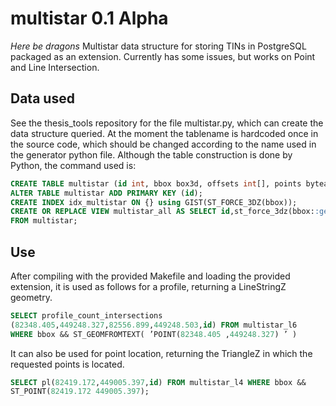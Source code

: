 # multistar 0.1 Alpha
*Here be dragons*
Multistar data structure for storing TINs in PostgreSQL packaged as an extension. Currently has some issues, but works on Point and Line Intersection.

## Data used
See the thesis_tools repository for the file multistar.py, which can create the data structure queried. At the moment the tablename is hardcoded once in the source code, which should be changed according to the name used in the generator python file. Although the table construction is done by Python, the command used is:

```SQL
CREATE TABLE multistar (id int, bbox box3d, offsets int[], points bytea, stars bytea);
ALTER TABLE multistar ADD PRIMARY KEY (id);
CREATE INDEX idx_multistar ON {} using GIST(ST_FORCE_3DZ(bbox));
CREATE OR REPLACE VIEW multistar_all AS SELECT id,st_force_3dz(bbox::geometry) AS st_force_3dz
FROM multistar;
```


## Use
After compiling with the provided Makefile and loading the provided extension, it is used as follows for a profile, returning a LineStringZ geometry.

```SQL
SELECT profile_count_intersections
(82348.405,449248.327,82556.899,449248.503,id) FROM multistar_l6
WHERE bbox && ST_GEOMFROMTEXT( ’POINT(82348.405 ,449248.327) ’ )
```

It can also be used for point location, returning the TriangleZ in which the requested points is located.

```SQL
SELECT pl(82419.172,449005.397,id) FROM multistar_l4 WHERE bbox &&
ST_POINT(82419.172 449005.397);
```